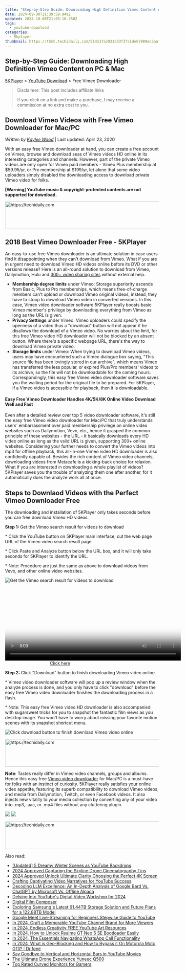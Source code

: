 ```yaml
---
title: "Step-by-Step Guide: Downloading High Definition Vimeo Content on PC & Mac"
date: 2024-09-30T21:39:59.949Z
updated: 2024-10-06T21:03:16.550Z
tags:
  - youtube-download
categories:
  - 5kplayer
thumbnail: https://thmb.techidaily.com/514117a3021a33f37a1de87989ac5aafb2c56d537f2dcd6dd1e7e40ca67a9fa0.jpg
---
```


## Step-by-Step Guide: Downloading High Definition Vimeo Content on PC & Mac

[5KPlayer](https://tools.techidaily.com/5kplayer/products/) \> [YouTube Download](https://tools.techidaily.com/5kplayer/youtube-download/) \> Free Vimeo Downloader

>  Disclaimer: This post includes affiliate links
>
>  If you click on a link and make a purchase, I may receive a commission at no extra cost to you.
>

## Download Vimeo Videos with Free Vimeo Downloader for Mac/PC

 _Written by [Kaylee Wood](https://www.quora.com/profile/Amanda-Hu-21)_ | Last updated: April 23, 2020 

With an easy free Vimeo downloader at hand, you can create a free account on Vimeo, browse and download seas of Vimeo videos HD online in its interesting categories and channels. However, part of the private Vimeo videos are only open for Vimeo paid members - Vimeo Plus membership at $59.95/yr, or Pro membership at $199/yr, let alone that some video uploaders simply disabled the downloading access to download private Vimeo video for folks.

**\[Warning\] YouTube music & copyright-protected contents are not supported for download.**

<!-- affiliate ads begin -->
<a href="https://appsumo.8odi.net/c/5597632/2137380/7443" target="_top" id="2137380">
  <img src="//a.impactradius-go.com/display-ad/7443-2137380" border="0" alt="https://techidaily.com" width="728" height="90"/>
</a>
<img height="0" width="0" src="https://appsumo.8odi.net/i/5597632/2137380/7443" style="position:absolute;visibility:hidden;" border="0" />
<!-- affiliate ads end -->

## 2018 Best Vimeo Downloader Free - 5KPlayer

An easy-to-use free Vimeo downloader is an ultimate solution in case users find it disappointing when they can't download from Vimeo. What if you are in urgent need to download Vimeo HD videos online before its DVD or other versions release? Here is an all-round solution to download from Vimeo, Dailymotion, Hulu and [300+ video sharing sites](https://tools.techidaily.com/5kplayer/youtube-download/) without external help.

* **Membership degree limits** under Vimeo: Storage superiority ascends from Basic, Plus to Pro memberships, which means free-of-charge members can't upload or download Vimeo original videos, instead, they have to stoop to download Vimeo video in converted versions. In this case, Vimeo video downloader software 5KPlayer really boosts basic Vimeo member's privilege by downloading everything from Vimeo as long as the URL is given.
* **Privacy Settings** under Vimeo: Vimeo uploaders could specify the openness of a video thus a "download" button will not appear if he disallows the download of a Vimeo video. No worries about the limit, for this free Vimeo video HD downloader will not be blocked by an absent button. Where there's a specific webpage URL, there's the way to download Vimeo private video.
* **Storage limits** under Vimeo: When trying to download Vimeo videos, users may have encountered such a Vimeo dialogue box saying, "This source file has been lovingly stored in our archive", which means Vimeo has transferred the less popular, or expired Plus/Pro members' videos to its archive, so the file will not be downloadable for the coming hours. Correspondingly, this easy free Vimeo video downloader software saves you the waiting period for the original file to be prepared. For 5KPlayer, if a Vimeo video is accessible for playback, then it is downloadable.
  
#### **Easy Free Vimeo Downloader Handles 4K/5K/8K Online Video Download Well and Fast**

Even after a detailed review over top 5 video downloader software, it's still the easy free Vimeo video downloader for Mac/PC that truly understands users' embarrassment over paid membership privilege on online video websites such as Dailymotion, Vevo, etc., hence it grasped the common principle of these websites - the URL - it basically downloads every HD video online as long as the valid URL is given, supporting 300+ online websites. Considering your further needs to convert the Vimeo videos into mp3 for offline playback, this all-in-one Vimeo video HD downloader is also confidently capable of. Besides the rich content of Vimeo video channels, downloading videos from Metacafe is a kicking-back choice for relaxion. What if you are interested in downloading a whole playlist of videos? 5KPlayer saves you the trouble of analyzing them one after another, for it automatically does the analyze work all at once.

## Steps to Downlaod Videos with the Perfect Vimeo Downloader Free

The downloading and installation of 5KPlayer only takes seconds before you can free download Vimeo HD videos.

**Step 1:** Get the Vimeo search result for videos to download

\* Click the YouTube button on 5KPlayer main interface, cut the web page URL of the Vimeo video search result page.

\* Click Paste and Analyze button below the URL box, and it will only take seconds for 5KPlayer to identify the URL.

\* Note: Procedure are just the same as above to download videos from Vevo, and other online video websites.

![Get the Vimeo search result for videos to download](https://www.5kplayer.com/youtube-download/img/5kplayer-vimeovideodownloader-yxt-031903.jpg) 

<!-- affiliate ads begin -->
<span id="1983582">
					<video width="576" height="240" style="cursor:pointer"
           poster="//a.impactradius-go.com/display-clicktoplayimage/1983582.png"
           onclick="if(!this.playClicked){this.play();this.setAttribute('controls',true);this.playClicked=true;}">
	   <source src="//a.impactradius-go.com/display-ad/22993-1983582">
	   <img src="//a.impactradius-go.com/display-clicktoplayimage/1983582.png" style="border: none; height: 100%; width: 100%; object-fit: contain">
	</video>
	<div style="width:360px;text-align:center"><a href="javascript:window.open(decodeURIComponent('https%3A%2F%2Fhomestyler.sjv.io%2Fc%2F5597632%2F1983582%2F22993'), '_blank');void(0);">Click here</a></div>
</span>
<img height="0" width="0" src="https://imp.pxf.io/i/5597632/1983582/22993" style="position:absolute;visibility:hidden;" border="0" />
<!-- affiliate ads end -->

**Step 2:** Click "Download" button to finish downloading Vimeo video online

\* Vimeo video downloader software will pop up a review window when the analyze process is done, and you only have to click "download" before the easy free Vimeo video downloader finishes the downloading process in a flash.

\* Note: This easy free Vimeo video HD downloader is also accompanied with sugarsweet tricks for you to snapshot the fantastic film views as you desktop image. You won't have to worry about missing your favorite motion scenes with its snapshot shortcut menu.

![Click download button to finish download Vimeo video online](https://www.5kplayer.com/youtube-download/img/5kplayer-vimeovideodownloader-yxt-031901.png) 

<!-- affiliate ads begin -->
<a href="https://aligracehair.sjv.io/c/5597632/2087267/19272" target="_top" id="2087267">
  <img src="//a.impactradius-go.com/display-ad/19272-2087267" border="0" alt="https://techidaily.com" width="728" height="90"/>
</a>
<img height="0" width="0" src="https://aligracehair.sjv.io/i/5597632/2087267/19272" style="position:absolute;visibility:hidden;" border="0" />
<!-- affiliate ads end -->

**Note:** Tastes really differ in Vimeo video channels, groups and albums. Hence this easy free [Vimeo video downloader](https://tools.techidaily.com/5kplayer/youtube-download/) for Mac/PC is a must-have for folks with an instinct of curiosity. 5KPlayer really satisfies your online video appetite, featuring its superb compatibility to download Vimeo videos, and media from Dailymotion, Twitch, or even Facebook videos. It also injects new vitality to your media collection by converting any of your video into .mp3, .aac, or .mp4 files without any cluttering plugin.

[![](https://www.5kplayer.com/youtube-download/../button/freedownwhitewin.png)](https://tools.techidaily.com/5kplayer/products/) [![](https://www.5kplayer.com/youtube-download/../button/freedownbackmac.png)](https://tools.techidaily.com/5kplayer/products/)

<!-- affiliate ads begin -->
<a href="https://ephamedtechinc.pxf.io/c/5597632/2137222/26400" target="_top" id="2137222">
  <img src="//a.impactradius-go.com/display-ad/26400-2137222" border="0" alt="https://techidaily.com" width="728" height="90"/>
</a>
<img height="0" width="0" src="https://ephamedtechinc.pxf.io/i/5597632/2137222/26400" style="position:absolute;visibility:hidden;" border="0" />
<!-- affiliate ads end -->

<ins class="adsbygoogle"
     style="display:block"
     data-ad-format="autorelaxed"
     data-ad-client="ca-pub-7571918770474297"
     data-ad-slot="1223367746"></ins>

<ins class="adsbygoogle"
     style="display:block"
     data-ad-client="ca-pub-7571918770474297"
     data-ad-slot="8358498916"
     data-ad-format="auto"
     data-full-width-responsive="true"></ins>

<span class="atpl-alsoreadstyle">Also read:</span>
<div><ul>
<li><a href="https://youtube-video-recordings.techidaily.com/updated-5-dreamy-winter-scenes-as-youtube-backdrops/"><u>[Updated] 5 Dreamy Winter Scenes as YouTube Backdrops</u></a></li>
<li><a href="https://extra-resources.techidaily.com/2024-approved-capturing-the-skyline-drone-cinematography-tips/"><u>2024 Approved Capturing the Skyline Drone Cinematography Tips</u></a></li>
<li><a href="https://some-guidance.techidaily.com/2024-approved-unlock-ultimate-clarity-choosing-the-perfect-4k-screen/"><u>2024 Approved Unlock Ultimate Clarity Choosing the Perfect 4K Screen</u></a></li>
<li><a href="https://youtube-video-recordings.techidaily.com/crafting-captivating-video-narratives-for-youtube-success/"><u>Crafting Captivating Video Narratives for YouTube Success</u></a></li>
<li><a href="https://tech-haven.techidaily.com/decoding-llm-excellence-an-in-depth-analysis-of-google-bard-vs-chatgpt-by-microsoft-vs-offline-alpaca/"><u>Decoding LLM Excellence: An In-Depth Analysis of Google Bard Vs. ChatGPT by Microsoft Vs. Offline Alpaca</u></a></li>
<li><a href="https://youtube-video-recordings.techidaily.com/delving-into-youtubes-digital-video-workshop-for-2024/"><u>Delving Into YouTube's Digital Video Workshop for 2024</u></a></li>
<li><a href="https://youtube-video-recordings.techidaily.com/digital-film-composer/"><u>Digital Film Composer</u></a></li>
<li><a href="https://hardware-help.techidaily.com/exploring-samsungs-latest-6144tb-storage-solution-and-future-plans-for-a-12288tb-model/"><u>Exploring Samsung's Latest 61.44TB Storage Solution and Future Plans for a 122.88TB Model</u></a></li>
<li><a href="https://youtube-video-recordings.techidaily.com/google-meet-live-streaming-for-beginners-stepwise-guide-to-youtube/"><u>Google Meet Live-Streaming for Beginners Stepwise Guide to YouTube</u></a></li>
<li><a href="https://youtube-video-recordings.techidaily.com/in-2024-craft-a-memorable-youtube-channel-brand-for-more-viewers/"><u>In 2024, Craft a Memorable YouTube Channel Brand for More Viewers</u></a></li>
<li><a href="https://youtube-video-recordings.techidaily.com/in-2024-endless-creativity-free-youtube-art-resources/"><u>In 2024, Endless Creativity FREE YouTube Art Resources</u></a></li>
<li><a href="https://easy-unlock-android.techidaily.com/in-2024-how-to-unlock-realme-gt-neo-5-se-bootloader-easily-by-drfone-android/"><u>In 2024, How to Unlock Realme GT Neo 5 SE Bootloader Easily</u></a></li>
<li><a href="https://some-skills.techidaily.com/in-2024-the-essentials-navigating-whatsapp-call-functionality/"><u>In 2024, The Essentials Navigating WhatsApp Call Functionality</u></a></li>
<li><a href="https://phone-solutions.techidaily.com/in-2024-what-is-geo-blocking-and-how-to-bypass-it-on-motorola-moto-g13-drfone-by-drfone-virtual-android/"><u>In 2024, What is Geo-Blocking and How to Bypass it On Motorola Moto G13? | Dr.fone</u></a></li>
<li><a href="https://youtube-video-recordings.techidaily.com/say-goodbye-to-vertical-and-horizontal-bars-in-youtube-movies/"><u>Say Goodbye to Vertical and Horizontal Bars in YouTube Movies</u></a></li>
<li><a href="https://extra-tips.techidaily.com/the-ultimate-drone-experience-yuneec-q500/"><u>The Ultimate Drone Experience Yuneec Q500</u></a></li>
<li><a href="https://hardware-help.techidaily.com/top-rated-curved-monitors-for-gamers/"><u>Top Rated Curved Monitors for Gamers</u></a></li>
</ul></div>

